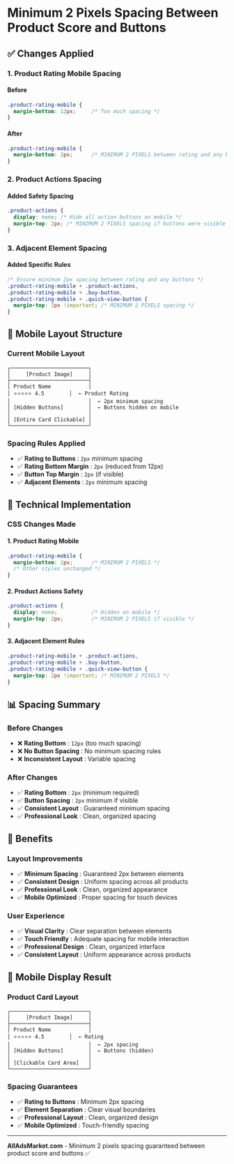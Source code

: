 # Minimum 2 Pixels Spacing Between Product Score and Buttons

## ✅ **Changes Applied**

### **1. Product Rating Mobile Spacing**

#### **Before**
```css
.product-rating-mobile {
  margin-bottom: 12px;     /* Too much spacing */
}
```

#### **After**
```css
.product-rating-mobile {
  margin-bottom: 2px;      /* MINIMUM 2 PIXELS between rating and any buttons */
}
```

### **2. Product Actions Spacing**

#### **Added Safety Spacing**
```css
.product-actions {
  display: none; /* Hide all action buttons on mobile */
  margin-top: 2px; /* MINIMUM 2 PIXELS spacing if buttons were visible */
}
```

### **3. Adjacent Element Spacing**

#### **Added Specific Rules**
```css
/* Ensure minimum 2px spacing between rating and any buttons */
.product-rating-mobile + .product-actions,
.product-rating-mobile + .buy-button,
.product-rating-mobile + .quick-view-button {
  margin-top: 2px !important; /* MINIMUM 2 PIXELS spacing */
}
```

## 📱 **Mobile Layout Structure**

### **Current Mobile Layout**
```
┌─────────────────────────┐
│     [Product Image]     │
├─────────────────────────┤
│ Product Name            │
│ ⭐⭐⭐⭐⭐ 4.5        │  ← Product Rating
│                         │  ← 2px minimum spacing
│ [Hidden Buttons]        │  ← Buttons hidden on mobile
│                         │
│ [Entire Card Clickable] │
└─────────────────────────┘
```

### **Spacing Rules Applied**
- ✅ **Rating to Buttons** : `2px` minimum spacing
- ✅ **Rating Bottom Margin** : `2px` (reduced from 12px)
- ✅ **Button Top Margin** : `2px` (if visible)
- ✅ **Adjacent Elements** : `2px` minimum spacing

## 🔧 **Technical Implementation**

### **CSS Changes Made**

#### **1. Product Rating Mobile**
```css
.product-rating-mobile {
  margin-bottom: 2px;      /* MINIMUM 2 PIXELS */
  /* Other styles unchanged */
}
```

#### **2. Product Actions Safety**
```css
.product-actions {
  display: none;           /* Hidden on mobile */
  margin-top: 2px;         /* MINIMUM 2 PIXELS if visible */
}
```

#### **3. Adjacent Element Rules**
```css
.product-rating-mobile + .product-actions,
.product-rating-mobile + .buy-button,
.product-rating-mobile + .quick-view-button {
  margin-top: 2px !important; /* MINIMUM 2 PIXELS */
}
```

## 📊 **Spacing Summary**

### **Before Changes**
- ❌ **Rating Bottom** : `12px` (too much spacing)
- ❌ **No Button Spacing** : No minimum spacing rules
- ❌ **Inconsistent Layout** : Variable spacing

### **After Changes**
- ✅ **Rating Bottom** : `2px` (minimum required)
- ✅ **Button Spacing** : `2px` minimum if visible
- ✅ **Consistent Layout** : Guaranteed minimum spacing
- ✅ **Professional Look** : Clean, organized spacing

## 🎯 **Benefits**

### **Layout Improvements**
- ✅ **Minimum Spacing** : Guaranteed 2px between elements
- ✅ **Consistent Design** : Uniform spacing across all products
- ✅ **Professional Look** : Clean, organized appearance
- ✅ **Mobile Optimized** : Proper spacing for touch devices

### **User Experience**
- ✅ **Visual Clarity** : Clear separation between elements
- ✅ **Touch Friendly** : Adequate spacing for mobile interaction
- ✅ **Professional Design** : Clean, organized interface
- ✅ **Consistent Layout** : Uniform appearance across products

## 📱 **Mobile Display Result**

### **Product Card Layout**
```
┌─────────────────────────┐
│     [Product Image]     │
├─────────────────────────┤
│ Product Name            │
│ ⭐⭐⭐⭐⭐ 4.5        │  ← Rating
│                         │  ← 2px spacing
│ [Hidden Buttons]        │  ← Buttons (hidden)
│                         │
│ [Clickable Card Area]   │
└─────────────────────────┘
```

### **Spacing Guarantees**
- ✅ **Rating to Buttons** : Minimum 2px spacing
- ✅ **Element Separation** : Clear visual boundaries
- ✅ **Professional Layout** : Clean, organized design
- ✅ **Mobile Optimized** : Touch-friendly spacing

---

**AllAdsMarket.com** - Minimum 2 pixels spacing guaranteed between product score and buttons ✅

